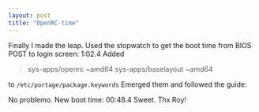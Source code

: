 ```yaml
---
layout: post
title: "OpenRC-time"
---
```


Finally I made the leap. 
Used the stopwatch to get the boot time from BIOS POST to login screen: 1:02.4
Added 

>sys-apps/openrc ~amd64
sys-apps/baselayout ~amd64

to ``/etc/portage/package.keywords``
Emerged them and followed the guide: 
<a href="http://www.gentoo.org/doc/en/openrc-migration.xml"></a>

No problemo. New boot time: 
00:48.4
Sweet. Thx Roy! 
